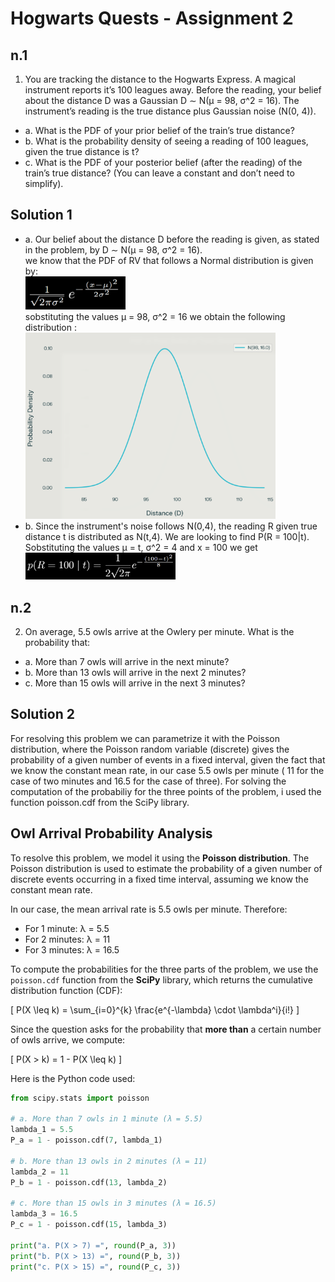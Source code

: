 # Hogwarts Quests - Assignment 2

## n.1
1. You are tracking the distance to the Hogwarts Express. A magical instrument reports it’s 100 leagues away. Before the reading, your belief about
the distance D was a Gaussian D ∼ N(µ = 98, σ^2 = 16). The instrument’s
reading is the true distance plus Gaussian noise (N(0, 4)).
- a. What is the PDF of your prior belief of the train’s true distance?
- b. What is the probability density of seeing a reading of 100 leagues, given
the true distance is t?
- c. What is the PDF of your posterior belief (after the reading) of the
train’s true distance? (You can leave a constant and don’t need to
simplify).

## Solution 1
- a. Our belief about the distance D before the reading is given, as stated in the problem, by  D ∼ N(µ = 98, σ^2 = 16). <br> we know that the PDF of RV that follows a Normal distribution is given by: <br>  <img src="https://raw.githubusercontent.com/TondinL/KR---PE/main/harry/images/es_1a1.png" width="160"/> <br> sobstituting the values µ = 98, σ^2 = 16 we obtain the following distribution : <br> <img src="https://raw.githubusercontent.com/TondinL/KR---PE/main/harry/images/es_1a2.png" width="400"/> <br>
- b. Since the instrument's noise follows N(0,4), the reading R given true distance t is distributed as N(t,4). We are looking to find P(R = 100|t). Sobstituting the values µ = t, σ^2 = 4 and x = 100 we get <br> <img src="https://raw.githubusercontent.com/TondinL/KR---PE/main/harry/images/es_1b1.png" width="240"/>

## n.2
2. On average, 5.5 owls arrive at the Owlery per minute. What is the probability that:
- a. More than 7 owls will arrive in the next minute?
- b. More than 13 owls will arrive in the next 2 minutes?
- c. More than 15 owls will arrive in the next 3 minutes?

## Solution 2

For resolving this problem we can parametrize it with the Poisson distribution, where the Poisson random variable (discrete) gives the probability of a given number of events in a fixed interval, given the fact that we know the constant mean rate, in our case 5.5 owls per minute ( 11 for the case of two minutes and 16.5 for the case of three). For solving the computation of the probabiliy for the three points of the problem, i used the function poisson.cdf from the SciPy library.


## Owl Arrival Probability Analysis

To resolve this problem, we model it using the **Poisson distribution**. The Poisson distribution is used to estimate the probability of a given number of discrete events occurring in a fixed time interval, assuming we know the constant mean rate.

In our case, the mean arrival rate is 5.5 owls per minute. Therefore:
- For 1 minute: λ = 5.5  
- For 2 minutes: λ = 11  
- For 3 minutes: λ = 16.5  

To compute the probabilities for the three parts of the problem, we use the `poisson.cdf` function from the **SciPy** library, which returns the cumulative distribution function (CDF):

\[
P(X \leq k) = \sum_{i=0}^{k} \frac{e^{-\lambda} \cdot \lambda^i}{i!}
\]

Since the question asks for the probability that **more than** a certain number of owls arrive, we compute:

\[
P(X > k) = 1 - P(X \leq k)
\]

Here is the Python code used:

```python
from scipy.stats import poisson

# a. More than 7 owls in 1 minute (λ = 5.5)
lambda_1 = 5.5
P_a = 1 - poisson.cdf(7, lambda_1)

# b. More than 13 owls in 2 minutes (λ = 11)
lambda_2 = 11
P_b = 1 - poisson.cdf(13, lambda_2)

# c. More than 15 owls in 3 minutes (λ = 16.5)
lambda_3 = 16.5
P_c = 1 - poisson.cdf(15, lambda_3)

print("a. P(X > 7) =", round(P_a, 3))
print("b. P(X > 13) =", round(P_b, 3))
print("c. P(X > 15) =", round(P_c, 3))
